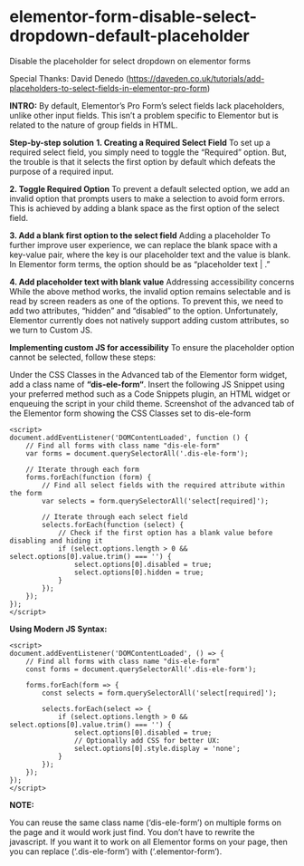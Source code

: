 # elementor-form-disable-select-dropdown-default-placeholder
Disable the placeholder for select dropdown on elementor forms

Special Thanks: David Denedo (https://daveden.co.uk/tutorials/add-placeholders-to-select-fields-in-elementor-pro-form)


**INTRO:**
By default, Elementor’s Pro Form’s select fields lack placeholders, unlike other input fields. This isn’t a problem specific to Elementor but is related to the nature of group fields in HTML.


**Step-by-step solution**
**1. Creating a Required Select Field**
To set up a required select field, you simply need to toggle the “Required” option. But, the trouble is that it selects the first option by default which defeats the purpose of a required input.


**2. Toggle Required Option**
To prevent a default selected option, we add an invalid option that prompts users to make a selection to avoid form errors. This is achieved by adding a blank space as the first option of the select field.


**3. Add a blank first option to the select field**
Adding a placeholder
To further improve user experience, we can replace the blank space with a key-value pair, where the key is our placeholder text and the value is blank. In Elementor form terms, the option should be as “placeholder text | .”


**4. Add placeholder text with blank value**
Addressing accessibility concerns
While the above method works, the invalid option remains selectable and is read by screen readers as one of the options. To prevent this, we need to add two attributes, “hidden” and “disabled” to the option. Unfortunately, Elementor currently does not natively support adding custom attributes, so we turn to Custom JS.


**Implementing custom JS for accessibility**
To ensure the placeholder option cannot be selected, follow these steps:


Under the CSS Classes in the Advanced tab of the Elementor form widget, add a class name of **“dis-ele-form“**.
Insert the following JS Snippet using your preferred method such as a Code Snippets plugin, an HTML widget or enqueuing the script in your child theme.
Screenshot of the advanced tab of the Elementor form showing the CSS Classes set to dis-ele-form

```
<script>
document.addEventListener('DOMContentLoaded', function () {
    // Find all forms with class name "dis-ele-form"
    var forms = document.querySelectorAll('.dis-ele-form');

    // Iterate through each form
    forms.forEach(function (form) {
        // Find all select fields with the required attribute within the form
        var selects = form.querySelectorAll('select[required]');

        // Iterate through each select field
        selects.forEach(function (select) {
            // Check if the first option has a blank value before disabling and hiding it
            if (select.options.length > 0 && select.options[0].value.trim() === '') {
                select.options[0].disabled = true;
                select.options[0].hidden = true;
            }
        });
    });
});
</script>
```


**Using Modern JS Syntax:**

```
<script>
document.addEventListener('DOMContentLoaded', () => {
    // Find all forms with class name "dis-ele-form"
    const forms = document.querySelectorAll('.dis-ele-form');

    forms.forEach(form => {
        const selects = form.querySelectorAll('select[required]');

        selects.forEach(select => {
            if (select.options.length > 0 && select.options[0].value.trim() === '') {
                select.options[0].disabled = true;
                // Optionally add CSS for better UX:
                select.options[0].style.display = 'none';
            }
        });
    });
});
</script>
```

**NOTE:**

You can reuse the same class name (‘dis-ele-form’) on multiple forms on the page and it would work just find. You don’t have to rewrite the javascript.
If you want it to work on all Elementor forms on your page, then you can replace (‘.dis-ele-form’) with (‘.elementor-form’).
